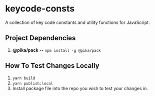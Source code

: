 # keycode-consts

A collection of key code constants and utility functions for JavaScript.

## Project Dependencies

1. **@pika/pack** -- `npm install -g @pika/pack`

## How To Test Changes Locally

1. `yarn build`
1. `yarn publish:local`
1. Install package file into the repo you wish to test your changes in.
